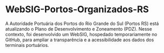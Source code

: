 # WebSIG-Portos-Organizados-RS
A Autoridade Portuária dos Portos do Rio Grande do Sul (Portos RS) está atualizando o Plano de Desenvolvimento e Zoneamento (PDZ). Nesse contexto, foi desenvolvido um WebSIG, hospedado temporariamente no GitHub, para ampliar a transparência e a acessibilidade aos dados dos terminais portuários.
